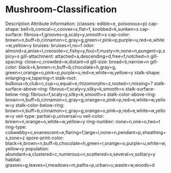 # Mushroom-Classification
Description  Attribute Information: (classes: edible=e, poisonous=p)      cap-shape: bell=b,conical=c,convex=x,flat=f, knobbed=k,sunken=s      cap-surface: fibrous=f,grooves=g,scaly=y,smooth=s      cap-color: brown=n,buff=b,cinnamon=c,gray=g,green=r,pink=p,purple=u,red=e,white=w,yellow=y      bruises: bruises=t,no=f      odor: almond=a,anise=l,creosote=c,fishy=y,foul=f,musty=m,none=n,pungent=p,spicy=s      gill-attachment: attached=a,descending=d,free=f,notched=n      gill-spacing: close=c,crowded=w,distant=d      gill-size: broad=b,narrow=n      gill-color: black=k,brown=n,buff=b,chocolate=h,gray=g, green=r,orange=o,pink=p,purple=u,red=e,white=w,yellow=y      stalk-shape: enlarging=e,tapering=t      stalk-root: bulbous=b,club=c,cup=u,equal=e,rhizomorphs=z,rooted=r,missing=?      stalk-surface-above-ring: fibrous=f,scaly=y,silky=k,smooth=s      stalk-surface-below-ring: fibrous=f,scaly=y,silky=k,smooth=s      stalk-color-above-ring: brown=n,buff=b,cinnamon=c,gray=g,orange=o,pink=p,red=e,white=w,yellow=y      stalk-color-below-ring: brown=n,buff=b,cinnamon=c,gray=g,orange=o,pink=p,red=e,white=w,yellow=y      veil-type: partial=p,universal=u      veil-color: brown=n,orange=o,white=w,yellow=y      ring-number: none=n,one=o,two=t      ring-type: cobwebby=c,evanescent=e,flaring=f,large=l,none=n,pendant=p,sheathing=s,zone=z      spore-print-color: black=k,brown=n,buff=b,chocolate=h,green=r,orange=o,purple=u,white=w,yellow=y      population: abundant=a,clustered=c,numerous=n,scattered=s,several=v,solitary=y      habitat: grasses=g,leaves=l,meadows=m,paths=p,urban=u,waste=w,woods=d
